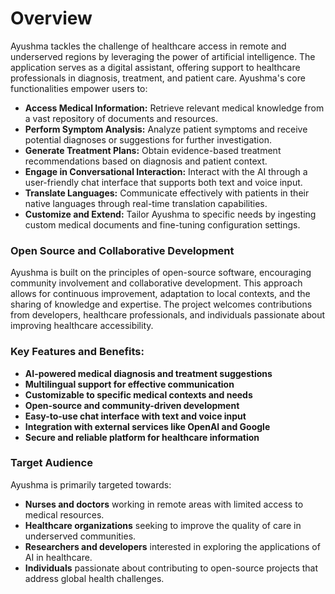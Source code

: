 # Overview

Ayushma tackles the challenge of healthcare access in remote and underserved regions by leveraging the power of artificial intelligence. The application serves as a digital assistant, offering support to healthcare professionals in diagnosis, treatment, and patient care. Ayushma's core functionalities empower users to:

* **Access Medical Information:** Retrieve relevant medical knowledge from a vast repository of documents and resources.
* **Perform Symptom Analysis:** Analyze patient symptoms and receive potential diagnoses or suggestions for further investigation.
* **Generate Treatment Plans:** Obtain evidence-based treatment recommendations based on diagnosis and patient context.
* **Engage in Conversational Interaction:** Interact with the AI through a user-friendly chat interface that supports both text and voice input.
* **Translate Languages:** Communicate effectively with patients in their native languages through real-time translation capabilities.
* **Customize and Extend:** Tailor Ayushma to specific needs by ingesting custom medical documents and fine-tuning configuration settings.

### Open Source and Collaborative Development

Ayushma is built on the principles of open-source software, encouraging community involvement and collaborative development. This approach allows for continuous improvement, adaptation to local contexts, and the sharing of knowledge and expertise. The project welcomes contributions from developers, healthcare professionals, and individuals passionate about improving healthcare accessibility.

### Key Features and Benefits:

* **AI-powered medical diagnosis and treatment suggestions**
* **Multilingual support for effective communication**
* **Customizable to specific medical contexts and needs**
* **Open-source and community-driven development**
* **Easy-to-use chat interface with text and voice input**
* **Integration with external services like OpenAI and Google**
* **Secure and reliable platform for healthcare information**

### Target Audience

Ayushma is primarily targeted towards:

* **Nurses and doctors** working in remote areas with limited access to medical resources.
* **Healthcare organizations** seeking to improve the quality of care in underserved communities.
* **Researchers and developers** interested in exploring the applications of AI in healthcare.
* **Individuals** passionate about contributing to open-source projects that address global health challenges.
